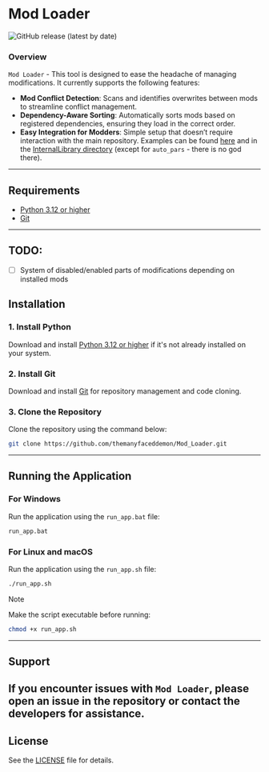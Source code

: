 # Mod Loader
![GitHub release (latest by date)](https://img.shields.io/github/v/release/themanyfaceddemon/Mod_Loader?label=release)

### Overview
`Mod Loader` - This tool is designed to ease the headache of managing modifications. It currently supports the following features:

- **Mod Conflict Detection**: Scans and identifies overwrites between mods to streamline conflict management.
- **Dependency-Aware Sorting**: Automatically sorts mods based on registered dependencies, ensuring they load in the correct order.
- **Easy Integration for Modders**: Simple setup that doesn’t require interaction with the main repository. Examples can be found [here](./metadata_example.xml) and in the [InternalLibrary directory](./Data/InternalLibrary) (except for `auto_pars` - there is no god there).

---

## Requirements
- [Python 3.12 or higher](https://www.python.org/downloads/)
- [Git](https://git-scm.com/downloads)
---

## TODO:
- [ ] System of disabled/enabled parts of modifications depending on installed mods

## Installation

### 1. Install Python
Download and install [Python 3.12 or higher](https://www.python.org/downloads/) if it's not already installed on your system.

### 2. Install Git
Download and install [Git](https://git-scm.com/downloads) for repository management and code cloning.

### 3. Clone the Repository
Clone the repository using the command below:

```bash
git clone https://github.com/themanyfaceddemon/Mod_Loader.git
```
---

## Running the Application

### For Windows
Run the application using the `run_app.bat` file:
```bash
run_app.bat
```

### For Linux and macOS

Run the application using the `run_app.sh` file:
```bash
./run_app.sh
```

> [!NOTE]
> Make the script executable before running:
> ```bash
> chmod +x run_app.sh
> ```
---

## Support

If you encounter issues with `Mod Loader`, please open an issue in the repository or contact the developers for assistance.
---

## License
See the [LICENSE](./LICENSE) file for details.
